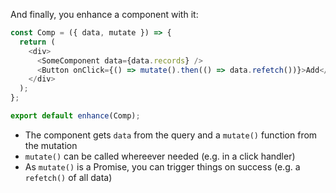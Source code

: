 And finally, you enhance a component with it:

```js
const Comp = ({ data, mutate }) => {
  return (
    <div>
      <SomeComponent data={data.records} />
      <Button onClick={() => mutate().then(() => data.refetch())}>Add</Button>
    </div>
  );
};

export default enhance(Comp);
```

* The component gets `data` from the query and a `mutate()` function from the
  mutation
* `mutate()` can be called whereever needed (e.g. in a click handler)
* As `mutate()` is a Promise, you can trigger things on success (e.g. a
  `refetch()` of all data)
